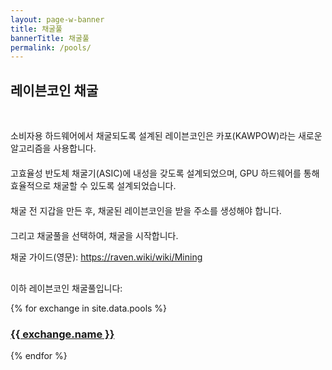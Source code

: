```yaml
---
layout: page-w-banner
title: 채굴풀
bannerTitle: 채굴풀
permalink: /pools/
---
```


<div class="page-content">
  <div class="wrapper mt-8 mb-32 m-auto">
    <h2>레이븐코인 채굴</h2>
    <br>
    <p>소비자용 하드웨어에서 채굴되도록 설계된 레이븐코인은 카포(KAWPOW)라는 새로운 알고리즘을 사용합니다. </p><p style="margin-top:20px"></p>고효율성 반도체 채굴기(ASIC)에 내성을 갖도록 설계되었으며, GPU 하드웨어를 통해 효율적으로 채굴할 수 있도록 설계되었습니다.</p><p style="margin-top:20px"></p>
    <p>채굴 전 지갑을 만든 후, 채굴된 레이븐코인을 받을 주소를 생성해야 합니다. </p><p style="margin-top:20px"></p>
    그리고 채굴풀을 선택하여, 채굴을 시작합니다.<p style="margin-top:5px"></p>
    <p>채굴 가이드(영문): <a href="https://raven.wiki/wiki/Mining" target="_blank" rel="noopener">https://raven.wiki/wiki/Mining</a></p><p style="margin-top:30px"></p>
    <p class="mb-8">이하 레이븐코인 채굴풀입니다:</p>
    <div class="flex flex-wrap">
      {% for exchange in site.data.pools %}
      <div class="mb-6 px-2 sm:w-1/2 md:w-1/3 text-center">
        <div class="bg-grey-lighter max-w-sm rounded overflow-hidden shadow-md hover:by-grey">
          <!-- <a class="block px-6 py-8" href="{{ exchange.url }}" target="_blank"><img src="{{ exchange.logo }}" alt="{{ exchange.name }} exchange"/></a> -->
          <h3 class="px-2 py-6 mb-0"><a class="block p-4" href="{{ exchange.url }}" target="_blank">{{ exchange.name }}</a></h3>
        </div>
      </div>
      {% endfor %}
    </div>
  </div>
</div>
